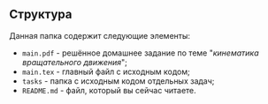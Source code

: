 ## Структура

Данная папка содержит следующие элементы:

* `main.pdf` - решённое домашнее задание по теме "*кинематика вращательного движения*";
* `main.tex` - главный файл с исходным кодом;
* `tasks` - папка с исходным кодом отдельных задач;
* `README.md` - файл, который вы сейчас читаете.